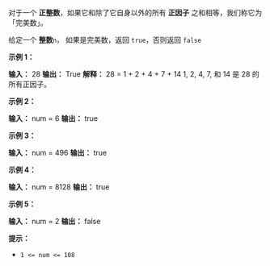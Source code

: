 对于一个 **正整数**，如果它和除了它自身以外的所有 **正因子** 之和相等，我们称它为 「完美数」。

给定一个 **整数**`n`， 如果是完美数，返回 `true`，否则返回 `false`

**示例 1：** 

**输入：** 28
**输出：** True
**解释：** 28 = 1 + 2 + 4 + 7 + 14
1, 2, 4, 7, 和 14 是 28 的所有正因子。

**示例 2：** 

**输入：** num = 6
**输出：** true

**示例 3：** 

**输入：** num = 496
**输出：** true

**示例 4：** 

**输入：** num = 8128
**输出：** true

**示例 5：** 

**输入：** num = 2
**输出：** false

**提示：** 

*   `1 <= num <= 108`